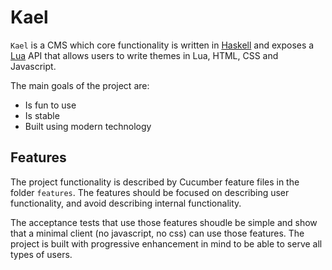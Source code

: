 # Kael

`Kael` is a CMS which core functionality is written in
[Haskell](https://www.haskell.org) and exposes a [Lua](http://www.lua.org) API
that allows users to write themes in Lua, HTML, CSS and Javascript.

The main goals of the project are:

- Is fun to use
- Is stable
- Built using modern technology

## Features

The project functionality is described by Cucumber feature files in the folder
`features`. The features should be focused on describing user functionality, and
avoid describing internal functionality.

The acceptance tests that use those features shoudle be simple and show that a
minimal client (no javascript, no css) can use those features. The project is
built with progressive enhancement in mind to be able to serve all types of
users.
